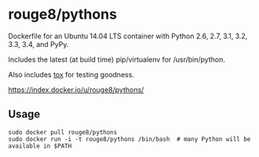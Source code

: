 rouge8/pythons
===============

Dockerfile for an Ubuntu 14.04 LTS container with Python 2.6, 2.7, 3.1, 3.2, 3.3, 3.4, and PyPy.

Includes the latest (at build time) pip/virtualenv for /usr/bin/python.

Also includes [tox](http://tox.readthedocs.org/en/latest/index.html) for testing goodness.

<https://index.docker.io/u/rouge8/pythons/>

## Usage

    sudo docker pull rouge8/pythons
    sudo docker run -i -t rouge8/pythons /bin/bash  # many Python will be available in $PATH
